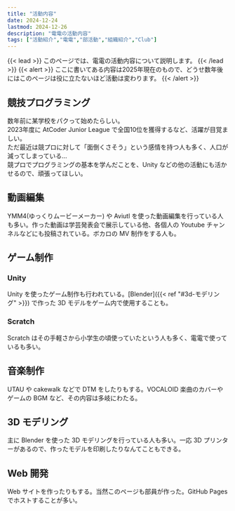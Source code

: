 ```yaml
---
title: "活動内容"
date: 2024-12-24
lastmod: 2024-12-26
description: "電電の活動内容"
tags: ["活動紹介","電電","部活動","組織紹介","Club"]
---
```


{{< lead >}}
このページでは、電電の活動内容について説明します。
{{< /lead >}}
{{< alert >}}
ここに書いてある内容は2025年現在のもので、どうせ数年後にはこのページは役に立たないほど活動は変わります。
{{< /alert >}}

## 競技プログラミング
数年前に某学校をパクって始めたらしい。<br>
2023年度に AtCoder Junior League で全国10位を獲得するなど、活躍が目覚ましい。<br>
ただ最近は競プロに対して「面倒くさそう」という感情を持つ人も多く、人口が減ってしまっている…<br>
競プロでプログラミングの基本を学んだことを、Unity などの他の活動にも活かせるので、頑張ってほしい。

## 動画編集
YMM4(ゆっくりムービーメーカー) や Aviutl を使った動画編集を行っている人も多い。作った動画は学芸発表会で展示している他、各個人の Youtube チャンネルなどにも投稿されている。ボカロの MV 制作をする人も。

## ゲーム制作
### Unity
Unity を使ったゲーム制作も行われている。[Blender]({{< ref "#3d-モデリング" >}}) で作った 3D モデルをゲーム内で使用することも。

### Scratch
Scratch はその手軽さから小学生の頃使っていたという人も多く、電電で使っているも多い。

## 音楽制作
UTAU や cakewalk などで DTM をしたりもする。VOCALOID 楽曲のカバーやゲームの BGM など、その内容は多岐にわたる。

## 3D モデリング
主に Blender を使った 3D モデリングを行っている人も多い。一応 3D プリンターがあるので、作ったモデルを印刷したりなんてこともできる。

## Web 開発
Web サイトを作ったりもする。当然このページも部員が作った。GitHub Pages でホストすることが多い。